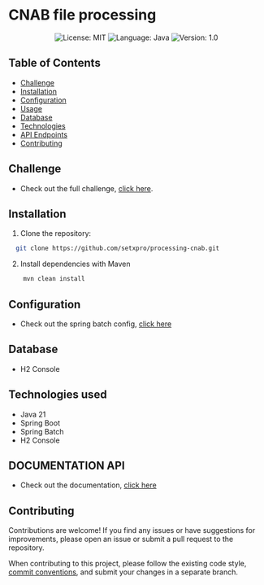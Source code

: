 # CNAB file processing

<p align="center">

  <img alt="License: MIT" src="https://img.shields.io/badge/license-MIT-%2304D361">
  <img alt="Language: Java" src="https://img.shields.io/badge/language-java-green">
  <img alt="Version: 1.0" src="https://img.shields.io/badge/version-1.0-yellowgreen">

</p>



## Table of Contents

- [Challenge](./CHALLENGE.md)
- [Installation](#installation)
- [Configuration](#configuration)
- [Usage](#usage)
- [Database](#database)
- [Technologies](#technologies-used)
- [API Endpoints](#documentation)
- [Contributing](#contributing)


## Challenge
- Check out the full challenge, [click here](./PROBLEM.md).

## Installation

1. Clone the repository:

```bash
  git clone https://github.com/setxpro/processing-cnab.git
```

2. Install dependencies with Maven

```bash 
    mvn clean install
```

## Configuration
 - Check out the spring batch config, [click here](./src/main/java/com/github/setxpro/processing_cnab/BatchConfig.java)

## Database
- H2 Console

## Technologies used

* Java 21
* Spring Boot
* Spring Batch
* H2 Console

## DOCUMENTATION API

- Check out the documentation, [click here](./DOCUMENTATION.md)


## Contributing

Contributions are welcome! If you find any issues or have suggestions for improvements, please open an issue or submit a pull request to the repository.

When contributing to this project, please follow the existing code style, [commit conventions](https://github.com/iuricode/padroes-de-commits), and submit your changes in a separate branch.